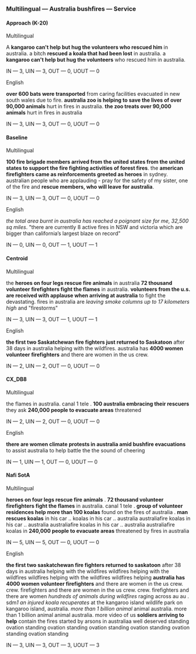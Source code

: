 ### Multilingual — Australia bushfires — Service



#### Approach (K-20)

Multilingual

A **kangaroo can't help but hug the volunteers who rescued him** in australia. a bitch **rescued a koala that had been lost** in australia. a **kangaroo can't help but hug the volunteers** who rescued him in australia.

IN — 3, UIN — 3, OUT — 0, UOUT — 0

English

**over 600 bats were transported** from caring facilities evacuated in new south wales due to fire. **australia zoo is helping to save the lives of over 90,000 animals** hurt in fires in australia. **the zoo treats over 90,000 animals** hurt in fires in australia

IN — 3, UIN — 3, OUT — 0, UOUT — 0 

#### Baseline

Multilingual

**100 fire brigade members arrived from the united states from the united states to support the fire fighting activities of forest fires**. the **american firefighters came as reinforcements greeted as heroes** in sydney. australian people who are applauding - pray for the safety of my sister, one of the fire and **rescue members, who will leave for australia**.

IN — 3, UIN — 3, OUT — 0, UOUT — 0 

English

*the total area burnt in australia has reached a poignant size for me, 32,500 sq miles*. "there are currently 8 active fires in NSW and victoria which are bigger than california’s largest blaze on record" 

IN — 0, UIN — 0, OUT — 1, UOUT — 1 

#### Centroid

Multilingual

the **heroes on four legs rescue fire animals** in australia **72 thousand volunteer firefighters fight the flames** in australia. **volunteers from the u.s. are received with applause when arriving at australia** to fight the devastating. fires in australia are *leaving smoke columns up to 17 kilometers high* and "firestorms"

IN — 3, UIN — 3, OUT — 1, UOUT — 1 

English

**the first two Saskatchewan fire fighters just returned to Saskatoon** after 38 days in australia helping with the wildfires. australia has **4000 women volunteer firefighters** and there are women in the us crew.

IN — 2, UIN — 2, OUT — 0, UOUT — 0 

#### CX\_DB8

Multilingual

the flames in australia. canal 1 tele . **100 australia embracing their rescuers** they ask **240,000 people to evacuate areas** threatened

IN — 2, UIN — 2, OUT — 0, UOUT — 0 

English

**there are women climate protests in australia amid bushfire evacuations** to assist australia to help battle the the sound of cheering

IN — 1, UIN — 1, OUT — 0, UOUT — 0 

#### Nafi SotA

Multilingual

**heroes on four legs rescue fire animals** .
**72 thousand volunteer firefighters fight the flames** in australia. canal 1 tele .
**group of volunteer residences help more than 100 koalas** found on the fires of australia .
**man rescues koalas** in his car .. koalas in his car .. australia australiafire koalas in his car .. australia australiafire koalas in his car .. australia australiafire koalas in
**240,000 people to evacuate areas** threatened by fires in australia

IN — 5, UIN — 5, OUT — 0, UOUT — 0 

English

**the first two saskatchewan fire fighters returned to saskatoon** after 38 days in australia helping with the wildfires wildfires helping with the wildfires wildfires helping with the wildfires wildfires helping
**australia has 4000 women volunteer firefighters** and there are women in the us crew. crew. firefighters and there are women in the us crew. crew. firefighters and there are women
*hundreds of animals during wildfires* raging across au au .
sdm*1 an injured koala recuperates* at the kangaroo island wildlife park on kangaroo island, australia. *more than 1 billion animal* animal australia. more than 1 billion animal animal australia. more
video of us **soldiers arriving to help** contain the fires started by arsons in australiaa well deserved standing ovation standing ovation standing ovation standing ovation standing ovation standing ovation standing

IN — 3, UIN — 3, OUT — 3, UOUT — 3 
